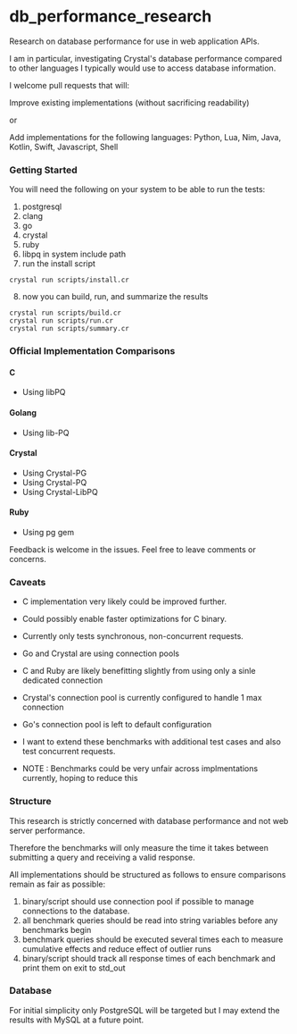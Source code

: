 # db_performance_research
Research on database performance for use in web application APIs.

I am in particular, investigating Crystal's database performance compared to other languages I typically would use to access database information.


I welcome pull requests that will:

Improve existing implementations (without sacrificing readability)

or

Add implementations for the following languages:
Python, Lua, Nim, Java, Kotlin, Swift, Javascript, Shell

### Getting Started

You will need the following on your system to be able to run the tests:

1. postgresql
2. clang
3. go
4. crystal
5. ruby
6. libpq in system include path
7. run the install script
```
crystal run scripts/install.cr
```
8. now you can build, run, and summarize the results
```
crystal run scripts/build.cr
crystal run scripts/run.cr
crystal run scripts/summary.cr
```


### Official Implementation Comparisons

#### C
- Using libPQ

#### Golang
- Using lib-PQ

#### Crystal
- Using Crystal-PG
- Using Crystal-PQ
- Using Crystal-LibPQ

#### Ruby 
- Using pg gem


Feedback is welcome in the issues. Feel free to leave comments or concerns.

### Caveats
- C implementation very likely could be improved further.
- Could possibly enable faster optimizations for C binary.
- Currently only tests synchronous, non-concurrent requests.
- Go and Crystal are using connection pools
- C and Ruby are likely benefitting slightly from using only a sinle dedicated connection
- Crystal's connection pool is currently configured to handle 1 max connection
- Go's connection pool is left to default configuration
- I want to extend these benchmarks with additional test cases and also test concurrent requests.

- NOTE : Benchmarks could be very unfair across implmentations currently, hoping to reduce this


### Structure

This research is strictly concerned with database performance and not web server performance.

Therefore the benchmarks will only measure the time it takes between submitting a query and receiving a valid response.

All implementations should be structured as follows to ensure comparisons remain as fair as possible:

1. binary/script should use connection pool if possible to manage connections to the database.
2. all benchmark queries should be read into string variables before any benchmarks begin
3. benchmark queries should be executed several times each to measure cumulative effects and reduce effect of outlier runs
4. binary/script should track all response times of each benchmark and print them on exit to std_out

### Database

For initial simplicity only PostgreSQL will be targeted but I may extend the results with MySQL at a future point.




